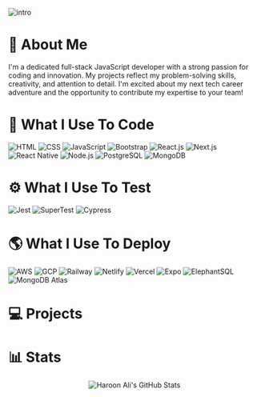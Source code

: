 ![intro](https://github.com/haroon-ali-dev/haroon-ali-dev/assets/87202358/aa680a81-982b-406d-94f7-dc0ba03a49dd)

# :bearded_person: About Me
I'm a dedicated full-stack JavaScript developer with a strong passion for coding and innovation. My projects reflect my problem-solving skills, creativity, and attention to detail. I'm excited about my next tech career adventure and the opportunity to contribute my expertise to your team!

# :hammer: What I Use To Code
![HTML](https://img.shields.io/badge/HTML5-E34F26?style=for-the-badge&logo=html5&logoColor=white)
![CSS](https://img.shields.io/badge/CSS3-1572B6?style=for-the-badge&logo=css3&logoColor=white)
![JavaScript](https://img.shields.io/badge/Javascript-F0DB4F?style=for-the-badge&labelColor=black&logo=javascript&logoColor=F0DB4F)
![Bootstrap](https://img.shields.io/badge/Bootstrap-563D7C?style=for-the-badge&logo=bootstrap&logoColor=white)
![React.js](https://img.shields.io/badge/React-61DBFB?style=for-the-badge&labelColor=black&logo=react&logoColor=61DBFB)
![Next.js](https://img.shields.io/badge/next.js-000000?style=for-the-badge&logo=nextdotjs&logoColor=white)
![React Native](https://img.shields.io/badge/React%20Native-61DBFB?style=for-the-badge&labelColor=black&logo=react&logoColor=61DBFB)
![Node.js](https://img.shields.io/badge/Nodejs-3C873A?style=for-the-badge&labelColor=black&logo=node.js&logoColor=white)
![PostgreSQL](https://img.shields.io/badge/PostgreSQL-316192?style=for-the-badge&labelColor=black&logo=postgresql&logoColor=white)
![MongoDB](https://img.shields.io/badge/MongoDB-4EA94B?style=for-the-badge&logo=mongodb&logoColor=white)

# :gear: What I Use To Test
![Jest](https://img.shields.io/badge/jest-C21325?style=for-the-badge&labelColor=black&logo=jest&logoColor=white)
![SuperTest](https://img.shields.io/badge/SuperTest-black)
![Cypress](https://img.shields.io/badge/Cypress-3C873A?style=for-the-badge&labelColor=black&logo=cypress&logoColor=white)

# :earth_americas: What I Use To Deploy
![AWS](https://img.shields.io/badge/aws-black?style=for-the-badge&labelColor=black&logo=amazonaws&logoColor=white)
![GCP](https://img.shields.io/badge/gcp-black?style=for-the-badge&labelColor=black&logo=googlecloud&logoColor=white)
![Railway](https://img.shields.io/badge/railway-black?style=for-the-badge&labelColor=black&logo=railway&logoColor=white)
![Netlify](https://img.shields.io/badge/netlify-black?style=for-the-badge&labelColor=black&logo=netlify&logoColor=white)
![Vercel](https://img.shields.io/badge/vercel-black?style=for-the-badge&labelColor=black&logo=vercel&logoColor=white)
![Expo](https://img.shields.io/badge/expo-black?style=for-the-badge&labelColor=black&logo=expo&logoColor=white)
![ElephantSQL](https://img.shields.io/badge/ElephantSQL-black)
![MongoDB Atlas](https://img.shields.io/badge/MongoDB%20Atlas-black)

# 💻 Projects


# 📊 Stats
<p align="center">
  <img src="https://github-profile-summary-cards.vercel.app/api/cards/profile-details?username=haroon-ali-dev&theme=radical&border=fff&background=0D1117" alt="Haroon Ali's GitHub Stats"/>
</p>
